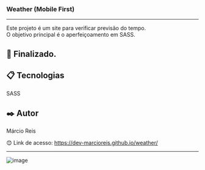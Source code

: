 ### Weather (Mobile First)

---

Este projeto é um site para verificar previsão do tempo.<br>
O objetivo principal é o aperfeiçoamento em SASS.

## 🚀 Finalizado.

## 📋 Tecnologias
SASS

## ✒️ Autor
Márcio Reis

😊 Link de acesso: https://dev-marcioreis.github.io/weather/

---
![image](https://user-images.githubusercontent.com/122680054/223431475-241bba9d-85c1-4e5a-9d13-a1f881c7bd01.png)

